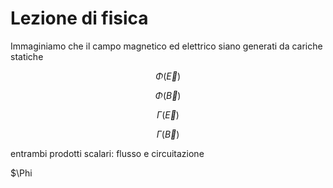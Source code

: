# Lezione di fisica

Immaginiamo che il campo magnetico ed elettrico siano generati da cariche statiche


$$
\Phi(\vec E)
$$

$$
\Phi (\vec B)
$$


$$
\Gamma(\vec E)
$$

$$
\Gamma(\vec B)
$$

entrambi prodotti scalari: flusso e circuitazione

$\Phi
<!--stackedit_data:
eyJoaXN0b3J5IjpbLTE2NTE5NDE0NTBdfQ==
-->